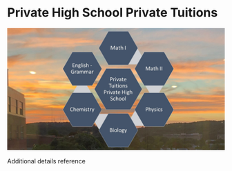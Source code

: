 # Private High School Private Tuitions

![image](PrivateHighSchoolPrivateTuitions.jpg)

Additional details reference 

